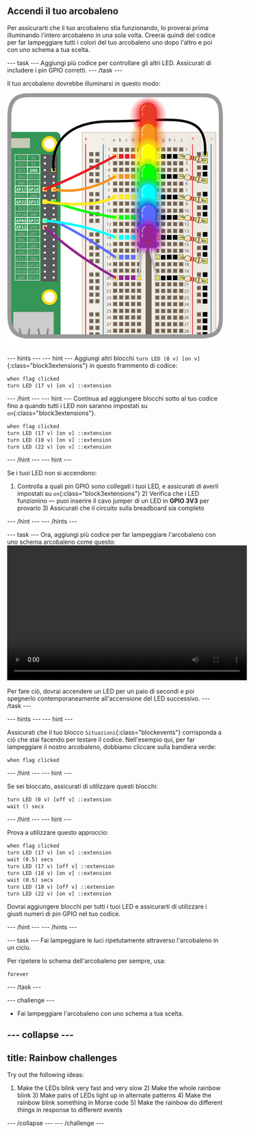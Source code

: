 ## Accendi il tuo arcobaleno

Per assicurarti che il tuo arcobaleno stia funzionando, lo proverai prima illuminando l'intero arcobaleno in una sola volta. Creerai quindi del codice per far lampeggiare tutti i colori del tuo arcobaleno uno dopo l'altro e poi con uno schema a tua scelta.

\--- task \--- Aggiungi più codice per controllare gli altri LED. Assicurati di includere i pin GPIO corretti. \--- /task \---

Il tuo arcobaleno dovrebbe illuminarsi in questo modo:

![Arcobaleno acceso](images/rainbowlit.png)

\--- hints \--- \--- hint \--- Aggiungi altri blocchi `turn LED (0 v) [on v]`{:class="block3extensions"} in questo frammento di codice:

```blocks3
when flag clicked
turn LED (17 v) [on v] ::extension
```

\--- /hint \--- \--- hint \--- Continua ad aggiungere blocchi sotto al tuo codice fino a quando tutti i LED non saranno impostati su `on`{:class="block3extensions"}.

```blocks3
when flag clicked
turn LED (17 v) [on v] ::extension
turn LED (18 v) [on v] ::extension
turn LED (22 v) [on v] ::extension
```

\--- /hint \--- \--- hint \---

Se i tuoi LED non si accendono:

1) Controlla a quali pin GPIO sono collegati i tuoi LED, e assicurati di averli impostati su `on`{:class="block3extensions"} 2) Verifica che i LED funzionino — puoi inserire il cavo jumper di un LED in **GPIO 3V3** per provarlo 3) Assicurati che il circuito sulla breadboard sia completo

\--- /hint \--- \--- /hints \---

\--- task \--- Ora, aggiungi più codice per far lampeggiare l'arcobaleno con uno schema arcobaleno come questo:<video width="560" height="315" controls> <source src="resources/Scratch-GPIO-Pathways-5.mp4" type="video/mp4"> Il tuo browser non supporta il tag video, prova FireFox o Chrome. </video> 

Per fare ciò, dovrai accendere un LED per un paio di secondi e poi spegnerlo contemporaneamente all'accensione del LED successivo. \--- /task \---

\--- hints \--- \--- hint \---

Assicurati che il tuo blocco `Situazioni`{:class="blockevents"} corrisponda a ciò che stai facendo per testare il codice. Nell'esempio qui, per far lampeggiare il nostro arcobaleno, dobbiamo cliccare sulla bandiera verde:

```blocks3
when flag clicked
```

\--- /hint \--- \--- hint \---

Se sei bloccato, assicurati di utilizzare questi blocchi:

```blocks3
turn LED (0 v) [off v] ::extension
wait () secs
```

\--- /hint \--- \--- hint \---

Prova a utilizzare questo approccio:

```blocks3
when flag clicked
turn LED (17 v) [on v] ::extension
wait (0.5) secs
turn LED (17 v) [off v] ::extension
turn LED (18 v) [on v] ::extension
wait (0.5) secs
turn LED (18 v) [off v] ::extension
turn LED (22 v) [on v] ::extension
```

Dovrai aggiungere blocchi per tutti i tuoi LED e assicurarti di utilizzare i giusti numeri di pin GPIO nel tuo codice.

\--- /hint \--- \--- /hints \---

\--- task \--- Fai lampeggiare le luci ripetutamente attraverso l'arcobaleno in un ciclo.

Per ripetere lo schema dell'arcobaleno per sempre, usa:

```blocks3
forever
```

\--- /task \---

\--- challenge \---

+ Fai lampeggiare l'arcobaleno con uno schema a tua scelta.

## \--- collapse \---

## title: Rainbow challenges

Try out the following ideas:

1) Make the LEDs blink very fast and very slow 2) Make the whole rainbow blink 3) Make pairs of LEDs light up in alternate patterns 4) Make the rainbow blink something in Morse code 5) Make the rainbow do different things in response to different events

\--- /collapse \--- \--- /challenge \---
